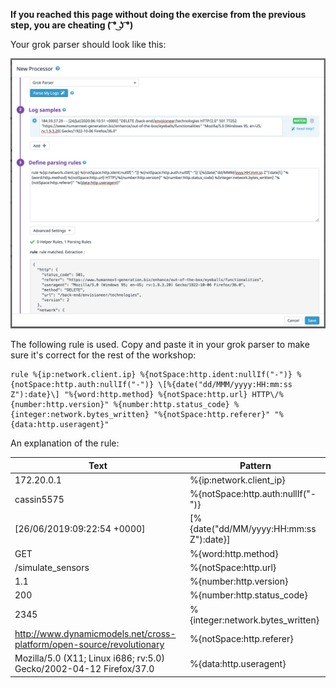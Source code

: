**If you reached this page without doing the exercise from the previous step, you are cheating ( ͡° ͜ʖ ͡°)**

Your grok parser should look like this:

![Grok config](https://raw.githubusercontent.com/l0k0ms/workshops/master/log-workshop-4/images/grok-config.png)

The following rule is used. Copy and paste it in your grok parser to make sure it's correct for the rest of the workshop:

```text
rule %{ip:network.client.ip} %{notSpace:http.ident:nullIf("-")} %{notSpace:http.auth:nullIf("-")} \[%{date("dd/MMM/yyyy:HH:mm:ss Z"):date}\] "%{word:http.method} %{notSpace:http.url} HTTP\/%{number:http.version}" %{number:http.status_code} %{integer:network.bytes_written} "%{notSpace:http.referer}" "%{data:http.useragent}"
```

An explanation of the rule:

| Text                                                                  | Pattern                                   |
| --------------------------------------------------------------------- | ----------------------------------------- |
| 172.20.0.1                                                            | %{ip:network.client_ip}                   |
| cassin5575                                                            | %{notSpace:http.auth:nullIf("-")}         |
| [26/06/2019:09:22:54 +0000]                                           | \[%{date("dd/MM/yyyy:HH:mm:ss Z"):date}\] |
| GET                                                                   | %{word:http.method}                       |
| /simulate_sensors                                                     | %{notSpace:http.url}                      |
| 1.1                                                                   | %{number:http.version}                    |
| 200                                                                   | %{number:http.status_code}                |
| 2345                                                                  | %{integer:network.bytes_written}          |
| http://www.dynamicmodels.net/cross-platform/open-source/revolutionary | %{notSpace:http.referer}                  |
| Mozilla/5.0 (X11; Linux i686; rv:5.0) Gecko/2002-04-12 Firefox/37.0   | %{data:http.useragent}                    |
